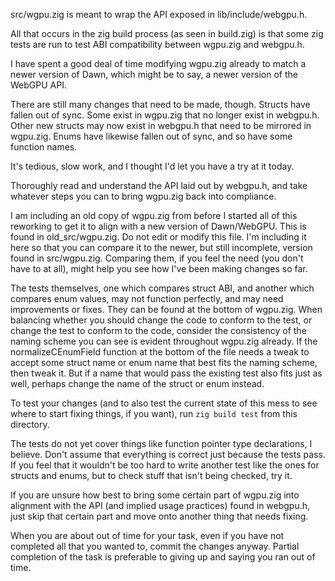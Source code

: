 src/wgpu.zig is meant to wrap the API exposed in lib/include/webgpu.h.

All that occurs in the zig build process (as seen in build.zig) is that some zig tests are run to test ABI compatibility between wgpu.zig and webgpu.h.

I have spent a good deal of time modifying wgpu.zig already to match a newer version of Dawn, which might be to say, a newer version of the WebGPU API.

There are still many changes that need to be made, though. Structs have fallen out of sync. Some exist in wgpu.zig that no longer exist in webgpu.h.
Other new structs may now exist in webgpu.h that need to be mirrored in wgpu.zig.
Enums have likewise fallen out of sync, and so have some function names.

It's tedious, slow work, and I thought I'd let you have a try at it today.

Thoroughly read and understand the API laid out by webgpu.h, and take whatever steps you can to bring wgpu.zig back into compliance.

I am including an old copy of wgpu.zig from before I started all of this reworking to get it to align with a new version of Dawn/WebGPU.
This is found in old_src/wgpu.zig. Do not edit or modify this file. I'm including it here so that you can compare it to the newer, but still incomplete,
version found in src/wgpu.zig. Comparing them, if you feel the need (you don't have to at all), might help you see how I've been making changes so far.

The tests themselves, one which compares struct ABI, and another which compares enum values, may not function perfectly, and may need improvements or fixes.
They can be found at the bottom of wgpu.zig. When balancing whether you should change the code to conform to the test, or change the test to
conform to the code, consider the consistency of the naming scheme you can see is evident throughout wgpu.zig already.
If the normalizeCEnumField function at the bottom of the file needs a tweak to accept some struct name or enum name that best fits the naming scheme,
then tweak it. But if a name that would pass the existing test also fits just as well, perhaps change the name of the struct or enum instead.

To test your changes (and to also test the current state of this mess to see where to start fixing things, if you want), run `zig build test` from this directory.

The tests do not yet cover things like function pointer type declarations, I believe. Don't assume that everything is correct just because the tests pass.
If you feel that it wouldn't be too hard to write another test like the ones for structs and enums, but to check stuff that isn't being checked, try it.

If you are unsure how best to bring some certain part of wgpu.zig into alignment with the API (and implied usage practices) found in webgpu.h,
just skip that certain part and move onto another thing that needs fixing.

When you are about out of time for your task, even if you have not completed all that you wanted to, commit the changes anyway.
Partial completion of the task is preferable to giving up and saying you ran out of time.